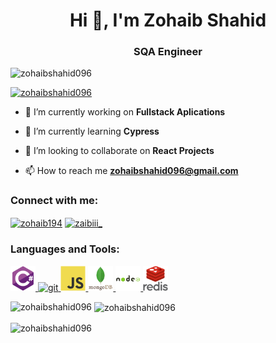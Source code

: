 <h1 align="center">Hi 👋, I'm Zohaib Shahid</h1>
<h3 align="center">SQA Engineer</h3>

<p align="left"> <img src="https://komarev.com/ghpvc/?username=zohaibshahid096&label=Profile%20views&color=0e75b6&style=flat" alt="zohaibshahid096" /> </p>

<p align="left"> <a href="https://github.com/ryo-ma/github-profile-trophy"><img src="https://github-profile-trophy.vercel.app/?username=zohaibshahid096" alt="zohaibshahid096" /></a> </p>

- 🔭 I’m currently working on **Fullstack Aplications**

- 🌱 I’m currently learning **Cypress**

- 👯 I’m looking to collaborate on **React Projects**

- 📫 How to reach me **zohaibshahid096@gmail.com**

<h3 align="left">Connect with me:</h3>
<p align="left">
<a href="https://fb.com/zohaib194" target="blank"><img align="center" src="https://raw.githubusercontent.com/rahuldkjain/github-profile-readme-generator/master/src/images/icons/Social/facebook.svg" alt="zohaib194" height="30" width="40" /></a>
<a href="https://instagram.com/zaibiii_" target="blank"><img align="center" src="https://raw.githubusercontent.com/rahuldkjain/github-profile-readme-generator/master/src/images/icons/Social/instagram.svg" alt="zaibiii_" height="30" width="40" /></a>
</p>

<h3 align="left">Languages and Tools:</h3>
<p align="left"> <a href="https://www.w3schools.com/cs/" target="_blank" rel="noreferrer"> <img src="https://raw.githubusercontent.com/devicons/devicon/master/icons/csharp/csharp-original.svg" alt="csharp" width="40" height="40"/> </a> <a href="https://git-scm.com/" target="_blank" rel="noreferrer"> <img src="https://www.vectorlogo.zone/logos/git-scm/git-scm-icon.svg" alt="git" width="40" height="40"/> </a> <a href="https://developer.mozilla.org/en-US/docs/Web/JavaScript" target="_blank" rel="noreferrer"> <img src="https://raw.githubusercontent.com/devicons/devicon/master/icons/javascript/javascript-original.svg" alt="javascript" width="40" height="40"/> </a> <a href="https://www.mongodb.com/" target="_blank" rel="noreferrer"> <img src="https://raw.githubusercontent.com/devicons/devicon/master/icons/mongodb/mongodb-original-wordmark.svg" alt="mongodb" width="40" height="40"/> </a> <a href="https://nodejs.org" target="_blank" rel="noreferrer"> <img src="https://raw.githubusercontent.com/devicons/devicon/master/icons/nodejs/nodejs-original-wordmark.svg" alt="nodejs" width="40" height="40"/> </a> <a href="https://redis.io" target="_blank" rel="noreferrer"> <img src="https://raw.githubusercontent.com/devicons/devicon/master/icons/redis/redis-original-wordmark.svg" alt="redis" width="40" height="40"/> </a> </p>

<p><img align="left" src="https://github-readme-stats.vercel.app/api/top-langs?username=zohaibshahid096&show_icons=true&locale=en&layout=compact" alt="zohaibshahid096" /></p>

<p>&nbsp;<img align="center" src="https://github-readme-stats.vercel.app/api?username=zohaibshahid096&show_icons=true&locale=en" alt="zohaibshahid096" /></p>

<p><img align="center" src="https://github-readme-streak-stats.herokuapp.com/?user=zohaibshahid096&" alt="zohaibshahid096" /></p>
